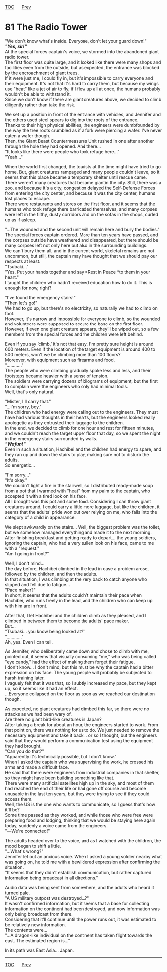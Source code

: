 [TOC](../readme.md)&nbsp;&nbsp;&nbsp;&nbsp;&nbsp;&nbsp;[Prev](section_0024.md)&nbsp;&nbsp;&nbsp;&nbsp;&nbsp;&nbsp;



# 81 The Radio Tower

"We don't know what's inside. Everyone, don't let your guard down!"  
***"Yes, sir!"***  
At the special forces captain's voice, we stormed into the abandoned
giant radio tower.  
The first floor was quite large, and it looked like there were many
shops and facilities even from the outside, but as expected, the
entrance was blocked by the encroachment of giant trees.  
If it were just me, I could fly in, but it's impossible to carry
everyone and their equipment. It's not that it's hard to carry them, but
because my wings use "heat" like a jet of air to fly, if I flew up all
at once, the humans probably wouldn't be able to withstand it.  
Since we don't know if there are giant creatures above, we decided to
climb diligently rather than take the risk.  
  
We set up a position in front of the entrance with vehicles, and
Jennifer and the others used steel spears to dig into the roots of the
entrance.  
Thanks to their high physical abilities, the engineers were dumbfounded
by the way the tree roots crumbled as if a fork were piercing a wafer.
I've never eaten a wafer though.  
Then, the Giant Beast Countermeasures Unit rushed in one after another
through the hole they had opened. And there...  
"It looks like there were people who took refuge here..."  
"Yeah..."  
  
When the world first changed, the tourists at the time might have tried
to go home. But, giant creatures rampaged and many people couldn't
leave, so it seems that this place became a temporary shelter until
rescue came.  
There weren’t many creatures that became giantin the city. Still, there
was a zoo, and because it's a city, congestion delayed the Self-Defense
Forces from entering the city center, and because it was the city
center, humans lost places to escape.  
There were restaurants and stores on the first floor, and it seems that
the humans who took refuge there barricaded themselves, and many corpses
were left in the filthy, dusty corridors and on the sofas in the shops,
curled up as if asleep.  
  
"...The wounded and the second unit will remain here and bury the
bodies."  
The special forces captain ordered. More than ten years have passed, and
the corpses outside have weathered and disappeared, but there should be
many corpses left not only here but also in the surrounding buildings.  
We can't bury them all, and in the current world, skeletal remains are
not uncommon, but still, the captain may have thought that we should pay
our respects at least.  
"Tsubaki..."  
"Yes. Put your hands together and say *Rest in Peace *to them in your
heart."  
I taught the children who hadn’t received education how to do it. This
is enough for now, right?  
  
"I've found the emergency stairs!"  
"Then let's go!"  
We had to go up, but there's no electricity, so naturally we had to
climb on foot.  
However, it's narrow and impossible for everyone to climb, so the
wounded and volunteers were supposed to secure the base on the first
floor. However, if even one giant creature appears, they’ll be wiped
out, so a few members from the special forces and the children were left
behind.  
  
Even if you say ‘climb,’ it's not that easy. I'm pretty sure height is
around 600 meters. Even if the location of the target equipment is
around 400 to 500 meters, won't we be climbing more than 100 floors?  
Moreover, with equipment such as firearms and food.  
"............"  
The people who were climbing gradually spoke less and less, and their
footsteps became heavier with a sense of tension.  
The soldiers were carrying dozens of kilograms of equipment, but the
first to complain were the engineers who only had minimal tools.  
Well, that's only natural.  
  
"Mister, I'll carry that."  
"...I'm sorry, boy."  
The children who had energy were calling out to the engineers. They must
have had various thoughts in their hearts, but the engineers looked
really apologetic as they entrusted their luggage to the children.  
In the end, we decided to climb for one hour and rest for fifteen
minutes, and we couldn't reach the target upper floor that day, so we
spent the night in the emergency stairs surrounded by walls.  
***"Wafun!"***  
Even in such a situation, Hachibei and the children had energy to spare,
and they ran up and down the stairs to play, making sure not to disturb
the adults.  
So energetic...  
  
"I'm sorry..."  
"It's okay."  
We couldn't light a fire in the stairwell, so I distributed ready-made
soup from a pot that I warmed with "heat" from my palm to the captain,
who accepted it with a tired look on his face.  
All I brought was this pot and some food. Considering I can throw giant
creatures around, I could carry a little more luggage, but like the
children, it seems that the adults' pride won out over relying on me,
who falls into the category of a child in appearance.  
  
We slept awkwardly on the stairs... Well, the biggest problem was the
toilet, but we somehow managed everything and made it to the next
morning.  
After finishing breakfast and getting ready to depart... the young
soldiers, ignoring the captain, who had a very sullen look on his face,
came to me with a "request."  
"Am I going in front?"  
  
Well, I don't mind...  
The day before, Hachibei climbed in the lead in case a problem arose,
followed by the children, and then the adults.  
In that situation, I was climbing at the very back to catch anyone who
slipped and fell due to fatigue...  
"Pace maker?"  
In short, it seems that the adults couldn’t maintain their pace when
Hachibei, who runs freely in the lead, and the children who can keep up
with him are in front.  
  
After that, I let Hachibei and the children climb as they pleased, and I
climbed in between them to become the adults' pace maker.  
But...  
"Tsubaki... you know being looked at?"  
"............"  
Ah, yes. Even I can tell.  
  
As Jennifer, who deliberately came down and chose to climb with me,
pointed out, it seems that visually consuming "me," who was being called
"eye candy," had the effect of making them forget their fatigue.  
I don't know... I don't mind, but this must be why the captain had a
bitter expression on his face. The young people will probably be
subjected to harsh training later.  
I vaguely felt that it was that, so I subtly increased my pace, but they
kept up, so it seems like it had an effect.  
...Everyone collapsed on the floor as soon as we reached our destination
though.  
  
As expected, no giant creatures had climbed this far, so there were no
attacks as we had been wary of.  
Are there no giant bird-like creatures in Japan?  
After taking a break for about an hour, the engineers started to work.
From that point on, there was nothing for us to do. We just needed to
remove the necessary equipment and take it back... or so I thought, but
the engineers said that they would perform a communication test using
the equipment they had brought.  
"Can you do that?"  
"Apparently it's technically possible, but I don't know."  
When I asked the captain who was supervising the work, he crossed his
arms and made a difficult face.  
He said that there were engineers from industrial companies in that
shelter, so they might have been building something like that.  
There were many artificial satellites high up in the sky, and most of
them had reached the end of their life or had gone off course and become
unusable in the last ten years, but they were trying to see if they
could access them.  
Well, the US is the one who wants to communicate, so I guess that's how
it'll be?  
Some time passed as they worked, and while those who were free were
preparing food and lodging, thinking that we would be staying here again
today, suddenly a voice came from the engineers.  
"―We're connected!"  
  
The adults headed over to the voice, and as I watched with the children,
the mood began to shift a little.  
"...What's wrong?"  
Jennifer let out an anxious voice. When I asked a young soldier nearby
what was going on, he told me with a bewildered expression after
confirming the situation.  
"It seems that they didn't establish communication, but rather captured
information being broadcast in all directions."  
  
Audio data was being sent from somewhere, and the adults who heard it
turned pale.  
"A US military outpost was destroyed...?"  
It wasn't confirmed information, but it seems that a base for collecting
information on the continent had been destroyed, and now information was
only being broadcast from there.  
Considering that it’ll continue until the power runs out, it was
estimated to be relatively new information.  
The contents were...  
"...A dragon-like individual on the continent has taken flight towards
the east. The estimated region is..."  
  
In its path was East Asia... Japan.  
  
  
  


---
[TOC](../readme.md)&nbsp;&nbsp;&nbsp;&nbsp;&nbsp;&nbsp;[Prev](section_0024.md)&nbsp;&nbsp;&nbsp;&nbsp;&nbsp;&nbsp;

